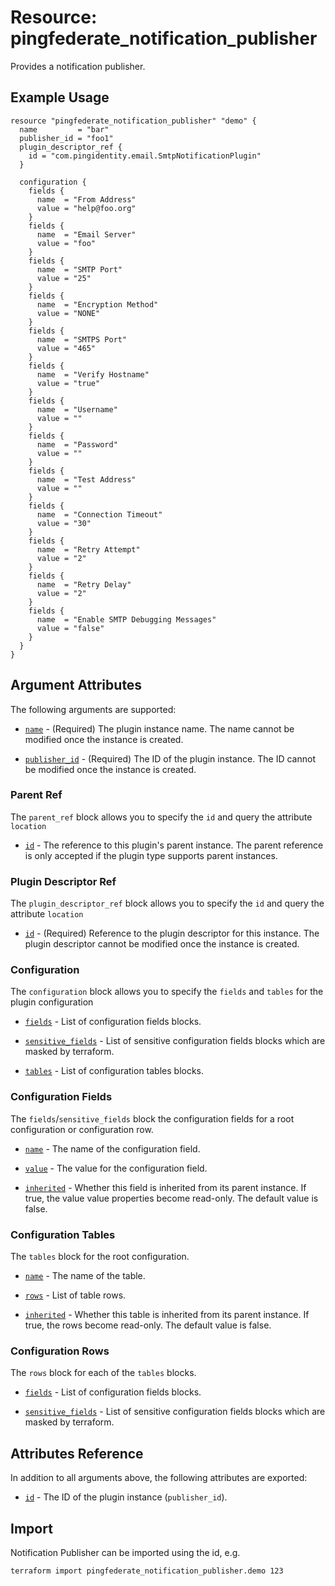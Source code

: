# Resource: pingfederate_notification_publisher

Provides a notification publisher.

## Example Usage
```hcl
resource "pingfederate_notification_publisher" "demo" {
  name         = "bar"
  publisher_id = "foo1"
  plugin_descriptor_ref {
    id = "com.pingidentity.email.SmtpNotificationPlugin"
  }

  configuration {
    fields {
      name  = "From Address"
      value = "help@foo.org"
    }
    fields {
      name  = "Email Server"
      value = "foo"
    }
    fields {
      name  = "SMTP Port"
      value = "25"
    }
    fields {
      name  = "Encryption Method"
      value = "NONE"
    }
    fields {
      name  = "SMTPS Port"
      value = "465"
    }
    fields {
      name  = "Verify Hostname"
      value = "true"
    }
    fields {
      name  = "Username"
      value = ""
    }
    fields {
      name  = "Password"
      value = ""
    }
    fields {
      name  = "Test Address"
      value = ""
    }
    fields {
      name  = "Connection Timeout"
      value = "30"
    }
    fields {
      name  = "Retry Attempt"
      value = "2"
    }
    fields {
      name  = "Retry Delay"
      value = "2"
    }
    fields {
      name  = "Enable SMTP Debugging Messages"
      value = "false"
    }
  }
}
```

## Argument Attributes

The following arguments are supported:

- [`name`](#name) - (Required) The plugin instance name. The name cannot be modified once the instance is created.

- [`publisher_id`](#publisher_id) - (Required) The ID of the plugin instance. The ID cannot be modified once the instance is created.

### Parent Ref

The `parent_ref` block allows you to specify the `id` and query the attribute `location`

- [`id`](#parent_ref-id) - The reference to this plugin's parent instance. The parent reference is only accepted if the plugin type supports parent instances.

### Plugin Descriptor Ref

The `plugin_descriptor_ref` block allows you to specify the `id` and query the attribute `location`

- [`id`](#plugin_descriptor_ref-id) - (Required) Reference to the plugin descriptor for this instance. The plugin descriptor cannot be modified once the instance is created.

### Configuration

The `configuration` block allows you to specify the `fields` and `tables` for the plugin configuration

- [`fields`](#configuration-field) - List of configuration fields blocks.

- [`sensitive_fields`](#configuration-sensitive_fields) - List of sensitive configuration fields blocks which are masked by terraform.

- [`tables`](#configuration-tables) - List of configuration tables blocks.

### Configuration Fields

The `fields`/`sensitive_fields` block the configuration fields for a root configuration or configuration row.

- [`name`](#configuration_field-name) - The name of the configuration field.

- [`value`](#configuration_field-value) - The value for the configuration field.

- [`inherited`](#configuration_field-inherited) - Whether this field is inherited from its parent instance. If true, the value value properties become read-only. The default value is false.

### Configuration Tables

The `tables` block for the root configuration.

- [`name`](#configuration_table-name) - The name of the table.

- [`rows`](#configuration_table-rows) - List of table rows.

- [`inherited`](#configuration_table-inherited) - Whether this table is inherited from its parent instance. If true, the rows become read-only. The default value is false.

### Configuration Rows

The `rows` block for each of the `tables` blocks.

- [`fields`](#configuration-field) - List of configuration fields blocks.

- [`sensitive_fields`](#configuration-sensitive_fields) - List of sensitive configuration fields blocks which are masked by terraform.

## Attributes Reference

In addition to all arguments above, the following attributes are exported:

- [`id`](#id) - The ID of the plugin instance (`publisher_id`).

## Import

Notification Publisher can be imported using the id, e.g.

```
terraform import pingfederate_notification_publisher.demo 123
```
